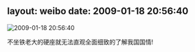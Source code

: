 layout: weibo
date: 2009-01-18 20:56:40
---
<meta name="referrer" content="no-referrer" />

<img src="/images/renren.ico" style="float: left;"/>2009-01-18 20:56:40

不坐铁老大的硬座就无法直观全面细致的了解我国国情!

